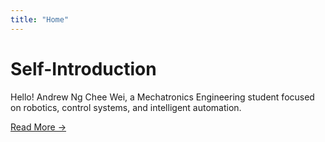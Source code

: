 ```yaml
---
title: "Home"
---
```


# Self-Introduction

Hello! Andrew Ng Chee Wei, a Mechatronics Engineering student focused on robotics, control systems, and intelligent automation.

[Read More →](swot.md)
